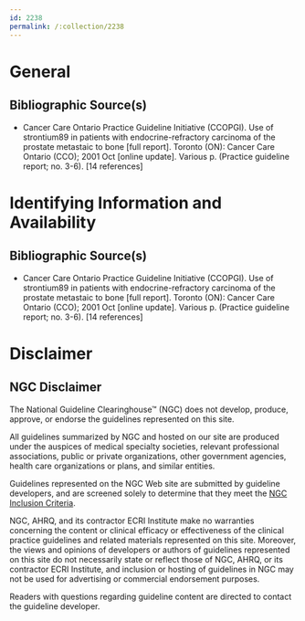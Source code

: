 ```yaml
---
id: 2238
permalink: /:collection/2238
---
```


# General

## Bibliographic Source(s)

- Cancer Care Ontario Practice Guideline Initiative (CCOPGI). Use of strontium89 in patients with endocrine-refractory carcinoma of the prostate metastaic to bone [full report]. Toronto (ON): Cancer Care Ontario (CCO); 2001 Oct [online update]. Various p. (Practice guideline report; no. 3-6). [14 references]

# Identifying Information and Availability

## Bibliographic Source(s)

- Cancer Care Ontario Practice Guideline Initiative (CCOPGI). Use of strontium89 in patients with endocrine-refractory carcinoma of the prostate metastaic to bone [full report]. Toronto (ON): Cancer Care Ontario (CCO); 2001 Oct [online update]. Various p. (Practice guideline report; no. 3-6). [14 references]

# Disclaimer

## NGC Disclaimer

The National Guideline Clearinghouse™ (NGC) does not develop, produce, approve, or endorse the guidelines represented on this site.

All guidelines summarized by NGC and hosted on our site are produced under the auspices of medical specialty societies, relevant professional associations, public or private organizations, other government agencies, health care organizations or plans, and similar entities.

Guidelines represented on the NGC Web site are submitted by guideline developers, and are screened solely to determine that they meet the [NGC Inclusion Criteria](/help-and-about/summaries/inclusion-criteria).

NGC, AHRQ, and its contractor ECRI Institute make no warranties concerning the content or clinical efficacy or effectiveness of the clinical practice guidelines and related materials represented on this site. Moreover, the views and opinions of developers or authors of guidelines represented on this site do not necessarily state or reflect those of NGC, AHRQ, or its contractor ECRI Institute, and inclusion or hosting of guidelines in NGC may not be used for advertising or commercial endorsement purposes.

Readers with questions regarding guideline content are directed to contact the guideline developer.

